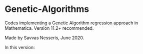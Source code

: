 # Genetic-Algorithms
Codes implementing a Genetic Algorithm regression approach in Mathematica. Version 11.2+ recommended.

Made by Savvas Nesseris, June 2020.

In this version:


